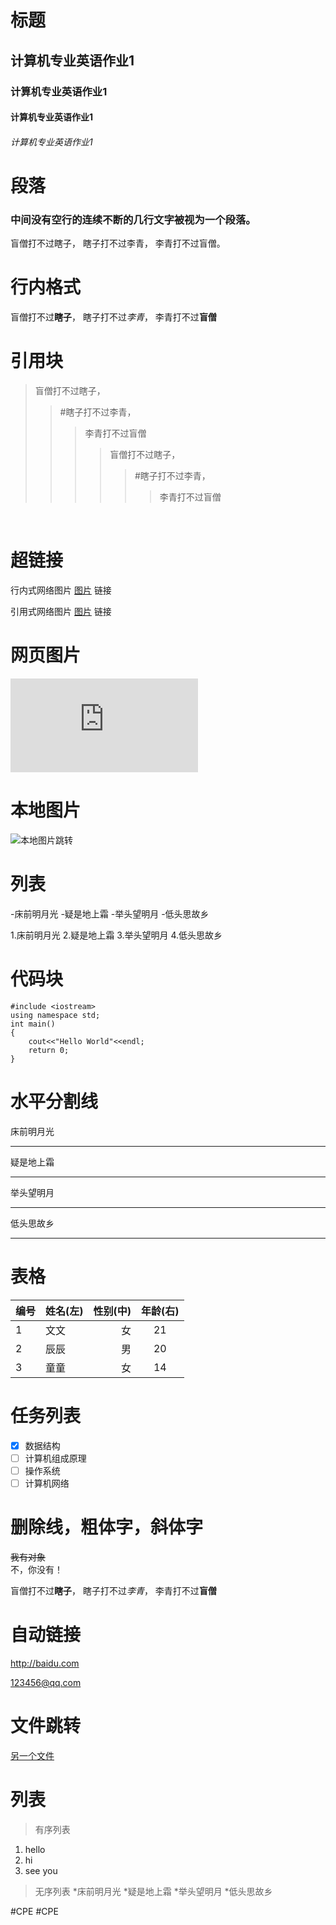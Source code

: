 # 标题
## 计算机专业英语作业1
### 计算机专业英语作业1
#### 计算机专业英语作业1
###### 计算机专业英语作业1 


# 段落
### 中间没有空行的连续不断的几行文字被视为一个段落。
盲僧打不过瞎子，
瞎子打不过李青，
李青打不过盲僧。
<br/>


# 行内格式
盲僧打不过**瞎子**，
瞎子打不过*李青*，
李青打不过**盲僧**
<br/>

# 引用块
>盲僧打不过瞎子，
>>#瞎子打不过李青，
>>>李青打不过盲僧
>>>>盲僧打不过瞎子，
>>>>>#瞎子打不过李青，
>>>>>>李青打不过盲僧
<br/>


# 超链接
行内式网络图片 [图片](https://www.igdcc.com/4Kdongman/14480.html) 链接  

引用式网络图片 [图片][1] 链接

[1]:https://www.igdcc.com/4Kdongman/14480.html

# 网页图片
![网页图片显示](https://www.igdcc.com/4Kdongman/14480.html)

# 本地图片
![本地图片跳转](chen.jpg)

# 列表
-床前明月光
-疑是地上霜
-举头望明月
-低头思故乡
  
1.床前明月光
2.疑是地上霜
3.举头望明月
4.低头思故乡

# 代码块
``` 
#include <iostream>
using namespace std;
int main()
{
    cout<<"Hello World"<<endl;
    return 0;
}
```

# 水平分割线
床前明月光
****
疑是地上霜
- - -
举头望明月
****
低头思故乡
- - -

# 表格  

| 编号 |姓名(左)| 性别(中)|年龄(右)|
|----- |:-----|-----:|:------:|
|1|文文|女|21|
|2|辰辰|男|20|
|3|童童|女|14|

# 任务列表
- [x] 数据结构
- [ ] 计算机组成原理
- [ ] 操作系统
- [ ] 计算机网络

# 删除线，粗体字，斜体字
~~我有对象~~
&emsp;&emsp;  
不，你没有！  

盲僧打不过**瞎子**，
瞎子打不过*李青*，
李青打不过**盲僧**

# 自动链接
http://baidu.com
  
<123456@qq.com>

# 文件跳转
[另一个文件](work.md)

# 列表
>有序列表
1. hello 
2. hi
3. see you
>无序列表
*床前明月光
*疑是地上霜
*举头望明月
*低头思故乡









#CPE
#CPE